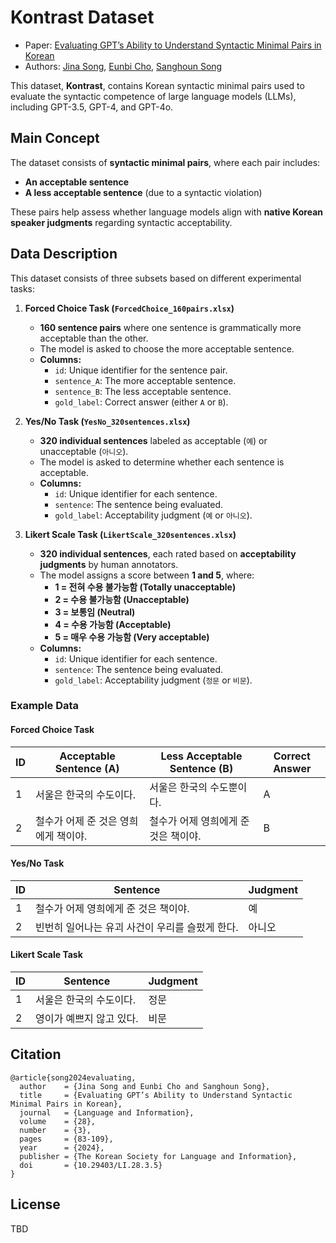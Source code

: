 # Kontrast Dataset
* Paper: [Evaluating GPT’s Ability to Understand Syntactic Minimal Pairs in Korean](https://doi.org/10.29403/LI.28.3.5)
* Authors: [Jina Song](https://hongik.ac.kr), [Eunbi Cho](https://korea.ac.kr), [Sanghoun Song](http://corpus.mireene.com/)

This dataset, **Kontrast**, contains Korean syntactic minimal pairs used to evaluate the syntactic competence of large language models (LLMs), including GPT-3.5, GPT-4, and GPT-4o.

## Main Concept
The dataset consists of **syntactic minimal pairs**, where each pair includes:
* **An acceptable sentence**
* **A less acceptable sentence** (due to a syntactic violation)

These pairs help assess whether language models align with **native Korean speaker judgments** regarding syntactic acceptability.

## Data Description
This dataset consists of three subsets based on different experimental tasks:

1. **Forced Choice Task (`ForcedChoice_160pairs.xlsx`)**
   - **160 sentence pairs** where one sentence is grammatically more acceptable than the other.
   - The model is asked to choose the more acceptable sentence.
   - **Columns:**
     - `id`: Unique identifier for the sentence pair.
     - `sentence_A`: The more acceptable sentence.
     - `sentence_B`: The less acceptable sentence.
     - `gold_label`: Correct answer (either `A` or `B`).

2. **Yes/No Task (`YesNo_320sentences.xlsx`)**
   - **320 individual sentences** labeled as acceptable (`예`) or unacceptable (`아니오`).
   - The model is asked to determine whether each sentence is acceptable.
   - **Columns:**
     - `id`: Unique identifier for each sentence.
     - `sentence`: The sentence being evaluated.
     - `gold_label`: Acceptability judgment (`예` or `아니오`).

3. **Likert Scale Task (`LikertScale_320sentences.xlsx`)**
   - **320 individual sentences**, each rated based on **acceptability judgments** by human annotators.
   - The model assigns a score between **1 and 5**, where:
     - **1 = 전혀 수용 불가능함 (Totally unacceptable)**
     - **2 = 수용 불가능함 (Unacceptable)**
     - **3 = 보통임 (Neutral)**
     - **4 = 수용 가능함 (Acceptable)**
     - **5 = 매우 수용 가능함 (Very acceptable)**
   - **Columns:**
     - `id`: Unique identifier for each sentence.
     - `sentence`: The sentence being evaluated.
     - `gold_label`: Acceptability judgment (`정문` or `비문`).

### Example Data
#### **Forced Choice Task**
| ID | Acceptable Sentence (A) | Less Acceptable Sentence (B) | Correct Answer |
|----|-------------------------|-----------------------------|----------------|
| 1  | 서울은 한국의 수도이다. | 서울은 한국의 수도뿐이다. | A |
| 2  | 철수가 어제 준 것은 영희에게 책이야. | 철수가 어제 영희에게 준 것은 책이야. | B |

#### **Yes/No Task**
| ID | Sentence | Judgment |
|----|---------|----------|
| 1  | 철수가 어제 영희에게 준 것은 책이야. | 예 |
| 2  | 빈번히 일어나는 유괴 사건이 우리를 슬펐게 한다. | 아니오 |

#### **Likert Scale Task**
| ID | Sentence | Judgment |
|----|---------|----------|
| 1  | 서울은 한국의 수도이다. | 정문 |
| 2  | 영이가 예쁘지 않고 있다. | 비문 |

## Citation
```
@article{song2024evaluating,
  author    = {Jina Song and Eunbi Cho and Sanghoun Song},
  title     = {Evaluating GPT’s Ability to Understand Syntactic Minimal Pairs in Korean},
  journal   = {Language and Information},
  volume    = {28},
  number    = {3},
  pages     = {83-109},
  year      = {2024},
  publisher = {The Korean Society for Language and Information},
  doi       = {10.29403/LI.28.3.5}
}
```

## License
TBD 
